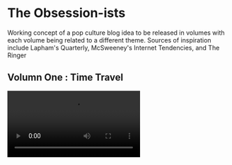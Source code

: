 # The Obsession-ists

Working concept of a pop culture blog idea to be released in volumes with each volume being related to a different theme. 
Sources of inspiration include Lapham's Quarterly, McSweeney's Internet Tendencies, and The Ringer


## Volumn One : Time Travel 

![Overview of the general look and feel when scrolling down the site. Articles and colorful illustrations](https://res.cloudinary.com/dscjol9s7/video/upload/v1571686652/obsessionist-mp4-1_gra3lb.mp4)
